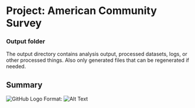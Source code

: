 # Project: American Community Survey
### Output folder

The output directory contains analysis output, processed datasets, logs, or other processed things. Also only generated files that can be regenerated if needed. 

## Summary 

![GitHub Logo](/output/images/ScreenShot1.png)
Format: ![Alt Text](url)